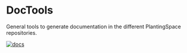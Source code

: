 # DocTools

General tools to generate documentation in the different PlantingSpace repositories.


[![docs](https://img.shields.io/badge/docs-latest-blue.svg)](https://plantingspace.gitlab.io/devops/doctools/)
